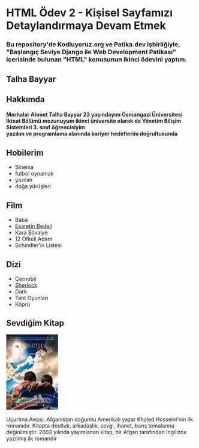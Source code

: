 # HTML Ödev 2 - Kişisel Sayfamızı Detaylandırmaya Devam Etmek

### Bu repository'de Kodluyoruz.org ve Patika.dev işbirliğiyle, "Başlangıç Seviye Django ile Web Development Patikası" içerisinde bulunan "HTML" konusunun ikinci ödevini yaptım.

 ## **Talha Bayyar** ##

## **Hakkımda**


#### Merhalar Ahmet Talha Bayyar 23 yaşındayım Osmangazi Üniversitesi İktsat Bölümü mezunuyum ikinci üniversite olarak da Yönetim Bilişim Sistemleri 3. sınıf öğrencisiyim <br>yazılım ve programlama alanında kariyer hedeflerim doğrultusunda

## Hobilerim

- Sinema
- futbol oynamak
- yazılım
- doğa yürüşleri

## Film

 - Baba
 - [Esaretin Bedeli](https://www.imdb.com/title/tt0111161/?pf_rd_m=A2FGELUUNOQJNL&pf_rd_p=1a264172-ae11-42e4-8ef7-7fed1973bb8f&pf_rd_r=CVQMXKCJNAHH5NHMXKDH&pf_rd_s=center-1&pf_rd_t=15506&pf_rd_i=top&ref_=chttp_tt_1)
 - Kara Şövalye
 - 12 Öfkeli Adam
 - Schindler'in Listesi


## Dizi

- Çernobil
- [Sherlock](https://www.imdb.com/title/tt1475582/?ref_=ttls_li_tt) 
- Dark
- Taht Oyunları
- Köprü

## Sevdiğim Kitap


![Uçurtma Avcısı](images/images.jpg)

Uçurtma Avcısı, Afganistan doğumlu Amerikalı yazar Khaled Hosseini'nin ilk romanıdır. Kitapta dostluk, arkadaşlık, sevgi, ihanet, barış temalarına değinilmiştir. 2003 yılında yayımlanan kitap, bir Afgan tarafından İngilizce yazılmış ilk romandır











